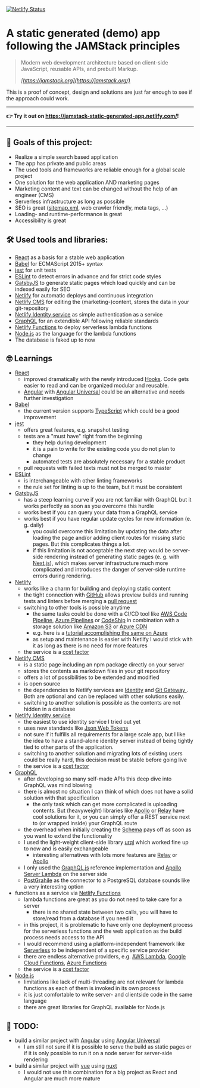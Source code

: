 [![Netlify Status](https://api.netlify.com/api/v1/badges/d2785c91-6438-42ba-847e-107c82fdb0df/deploy-status)](https://app.netlify.com/sites/jamstack-static-generated-app/deploys)

# A static generated (demo) app following the **JAM**Stack principles

> Modern web development architecture based on client-side JavaScript, reusable APIs, and prebuilt Markup.
> 
> _[https://jamstack.org](https://jamstack.org/)_

This is a proof of concept, design and solutions are just far enough to see if the approach could work.

---

__👉 Try it out on https://jamstack-static-generated-app.netlify.com/!__

---

## 🎯 Goals of this project:
- Realize a simple search based application
- The app has private and public areas
- The used tools and frameworks are reliable enough for a global scale project
- One solution for the web application AND marketing pages
- Marketing content and text can be changed without the help of an engineer (CMS)
- Serverless infrastructure as long as possible
- SEO is great ([sitemap.xml](https://jamstack-static-generated-app.netlify.com/sitemap.xml), web crawler friendly, meta tags, ...)
- Loading- and runtime-performance is great
- Accessibility is great

## 🛠 Used tools and libraries:
- [React](https://reactjs.org/) as a basis for a stable web application
- [Babel](https://babeljs.io) for ECMAScript 2015+ syntax
- [jest](https://jestjs.io/) for unit tests
- [ESLint](https://eslint.org/) to detect errors in advance and for strict code styles
- [GatsbyJS](https://www.gatsbyjs.org/) to generate static pages which load quickly and can be indexed easily for SEO
- [Netlify](https://www.netlify.com/) for automatic deploys and continuous integration
- [Netlify CMS](https://www.netlifycms.org/) for editing the (marketing-)content, stores the data in your git-repository
- [Netlify Identity service](https://www.netlify.com/docs/identity/) as simple authentication as a service
- [GraphQL](https://graphql.org/) for an extendible API following reliable standards
- [Netlify Functions](https://www.netlify.com/docs/functions/) to deploy serverless lambda functions
- [Node.js](https://nodejs.org) as the language for the lambda functions
- The database is faked up to now

## 🤓 Learnings
- [React](https://reactjs.org/)
  - improved dramatically with the newly introduced [Hooks](https://reactjs.org/docs/hooks-intro.html). Code gets easier to read and can be organized modular and reusable.
  - [Angular](https://angular.io) with [Angular Universal](https://angular.io/guide/universal) could be an alternative and needs further investigation
- [Babel](https://babeljs.io)
  - the current version supports [TypeScript](https://www.typescriptlang.org) which could be a good improvement
- [jest](https://jestjs.io/)
  - offers great features, e.g. snapshot testing
  - tests are a "must have" right from the beginning
    - they help during development
    - it is a pain to write for the existing code you do not plan to change
    - automated tests are absolutely necessary for a stable product
  - pull requests with failed texts must not be merged to master
- [ESLint](https://eslint.org/)
  - is interchangeable with other linting frameworks
  - the rule set for linting is up to the team, but it must be consistent
- [GatsbyJS](https://www.gatsbyjs.org/)
  - has a steep learning curve if you are not familiar with GraphQL but it works perfectly as soon as you overcome this hurdle
  - works best if you can query your data from a GraphQL service 
  - works best if you have regular update cycles for new information (e. g. daily)
    - you could overcome this limitation by updating the data after loading the page and/or adding client routes for missing static pages. But this complicates things a lot.
    - if this limitation is not acceptable the next step would be server-side rendering instead of generating static pages (e. g. with [Next.js](https://nextjs.org/)), which makes server infrastructure much more complicated and introduces the danger of server-side runtime errors during rendering.
- [Netlify](https://www.netlify.com/)
  - works like a charm for building and deploying static content
  - the tight connection with [GitHub](https://guides.github.com) allows preview builds and running tests and linters before merging a [pull request](https://help.github.com/en/articles/about-pull-requests)
  - switching to other tools is possible anytime
    - the same tasks could be done with a CI/CD tool like [AWS Code Pipeline](https://aws.amazon.com/codepipeline/), [Azure Pipelines](https://azure.microsoft.com/en-gb/services/devops/pipelines/) or [CodeShip](http://codeship.com/) in combination with a storage solution like [Amazon S3](https://aws.amazon.com/s3/) or [Azure CDN](https://azure.microsoft.com/en-gb/services/cdn/)
    - e.g. here is a [tutorial accomplishing the same on Azure](https://cloudblogs.microsoft.com/opensource/2018/11/16/terraform-jamstack-azure-gatsby-azure-pipelines-git/)
    - as setup and maintenance is easier with Netlify I would stick with it as long as there is no need for more features
  - the service is a [cost factor](https://www.netlify.com/pricing/#features)
- [Netlify CMS](https://www.netlifycms.org/)
  - is a static page including an npm package directly on your server
  - stores the contents as markdown files in your git repository
  - offers a lot of possibilities to be extended and modified
  - is open source
  - the dependencies to Netlify services are [Identity](https://www.netlify.com/docs/identity/) and [Git Gateway ](https://www.netlify.com/docs/git-gateway/). Both are optional and can be replaced with other solutions easily.
  - switching to another solution is possible as the contents are not hidden in a database
- [Netlify Identity service](https://www.netlify.com/docs/identity/)
  - the easiest to use identity service I tried out yet
  - uses new standards like [Json Web Tokens](https://jwt.io)
  - not sure if it fulfills all requirements for a large scale app, but I like the idea to have a stand-alone identity server instead of being tightly tied to other parts of the application.
  - switching to another solution and migrating lots of existing users could be really hard, this decision must be stable before going live
  - the service is a [cost factor](https://www.netlify.com/pricing/#identity)
- [GraphQL](https://graphql.org/)
  - after developing so many self-made APIs this deep dive into GraphQL was mind blowing
  - there is almost no situation I can think of which does not have a solid solution with that specification
    - the only task which can get more complicated is uploading contents. But (heavyweight) libraries like [Apollo](https://www.apollographql.com) or [Relay](https://relay.dev) have cool solutions for it, or you can simply offer a REST service next to (or wrapped inside) your GraphQL route
  - the overhead when initially creating the [Schema](https://graphql.org/learn/schema/) pays off as soon as you want to extend the functionality
  - I used the light-weight client-side library [urql](https://formidable.com/open-source/urql/) which worked fine up to now and is easily exchangeable
    - interesting alternatives with lots more features are [Relay](https://relay.dev) or [Apollo](https://www.apollographql.com)
  - I only used the [GraphQL.js](https://github.com/graphql/graphql-js) reference implementation and [Apollo Server Lambda](https://github.com/apollographql/apollo-server/tree/master/packages/apollo-server-lambda) on the server side
  - [PostGrahile](https://www.graphile.org/) as the connector to a PostgreSQL database sounds like a very interesting option
- functions as a service via [Netlify Functions](https://www.netlify.com/docs/functions/)
  - lambda functions are great as you do not need to take care for a server
    - there is no shared state between two calls, you will have to store/read from a database if you need it
  - in this project, it is problematic to have only one deployment process for the serverless functions and the web application as the build process needs access to the API
  - I would recommend using a platform-independent framework like [Serverless](https://serverless.com) to be independent of a specific service provider
  - there are endless alternative providers, e.g. [AWS Lambda](https://aws.amazon.com/lambda/features/), [Google Cloud Functions](https://cloud.google.com/functions/), [Azure Functions](https://aws.amazon.com/lambda/features/)
  - the service is a [cost factor](https://www.netlify.com/pricing/#functions)
- [Node.js](https://nodejs.org)
  - limitations like lack of multi-threading are not relevant for lambda functions as each of them is invoked in its own process
  - it is just comfortable to write server- and clientside code in the same language
  - there are great libraries for GraphQL available for Node.js

## 🤔 TODO:
- build a similar project with [Angular](https://angular.io) using [Angular Universal](https://angular.io/guide/universal)
  - I am still not sure if it is possible to serve the build as static pages or if it is only possible to run it on a node server for server-side rendering
- build a similar project with [vue](https://vuejs.org/) using [nuxt](https://nuxtjs.org/)
  - I would not use this combination for a big project as React and Angular are much more mature
